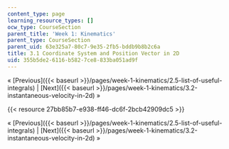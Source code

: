 ```yaml
---
content_type: page
learning_resource_types: []
ocw_type: CourseSection
parent_title: 'Week 1: Kinematics'
parent_type: CourseSection
parent_uid: 63e325a7-80c7-9e35-2fb5-bddb9b8b2c6a
title: 3.1 Coordinate System and Position Vector in 2D
uid: 355b5de2-6116-b582-7ce8-833ba051ad9f
---
```


« [Previous]({{< baseurl >}}/pages/week-1-kinematics/2.5-list-of-useful-integrals) | [Next]({{< baseurl >}}/pages/week-1-kinematics/3.2-instantaneous-velocity-in-2d) »

{{< resource 27bb85b7-e938-ff46-dc6f-2bcb42909dc5 >}}

« [Previous]({{< baseurl >}}/pages/week-1-kinematics/2.5-list-of-useful-integrals) | [Next]({{< baseurl >}}/pages/week-1-kinematics/3.2-instantaneous-velocity-in-2d) »